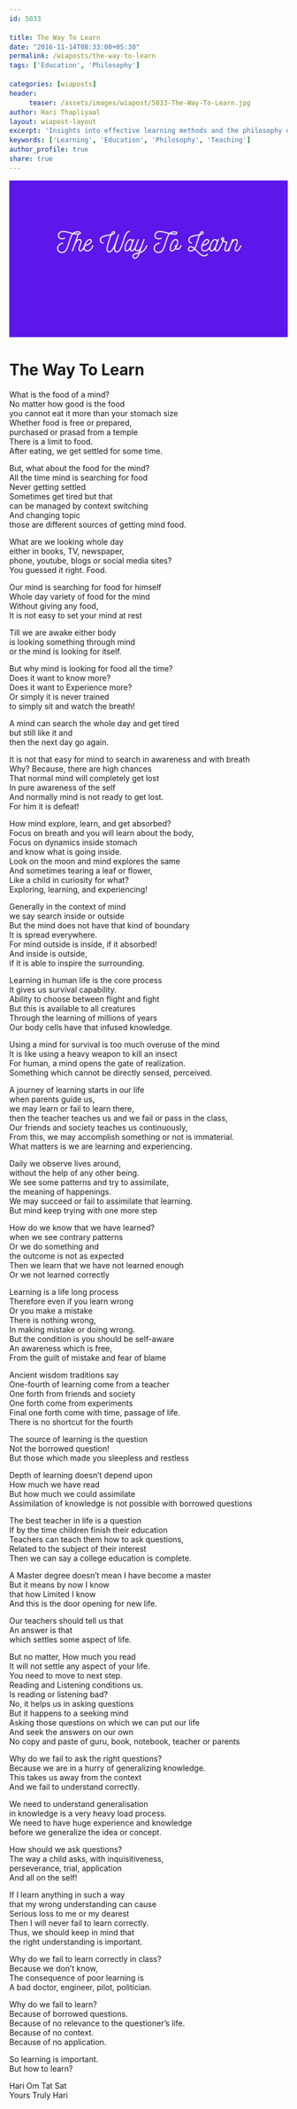```yaml
--- 
id: 5033

title: The Way To Learn
date: "2016-11-14T08:33:00+05:30"
permalink: /wiaposts/the-way-to-learn
tags: ['Education', 'Philosophy']    

categories: [wiaposts] 
header:
     teaser: /assets/images/wiapost/5033-The-Way-To-Learn.jpg
author: Hari Thapliyaal 
layout: wiapost-layout
excerpt: 'Insights into effective learning methods and the philosophy of education.' 
keywords: ['Learning', 'Education', 'Philosophy', 'Teaching']
author_profile: true 
share: true 
---
```


![The Way To Learn](/assets/images/wiapost/5033-The-Way-To-Learn.jpg)     
   
# The Way To Learn
    
What is the food of a mind?     
No matter how good is the food     
you cannot eat it more than your stomach size     
Whether food is free or prepared,     
purchased or prasad from a temple     
There is a limit to food.     
After eating, we get settled for some time.    
    
But, what about the food for the mind?     
All the time mind is searching for food     
Never getting settled     
Sometimes get tired but that     
can be managed by context switching     
And changing topic     
those are different sources of getting mind food.    
    
What are we looking whole day     
either in books, TV, newspaper,     
phone, youtube, blogs or social media sites?     
You guessed it right. Food.    
    
Our mind is searching for food for himself     
Whole day variety of food for the mind     
Without giving any food,     
It is not easy to set your mind at rest    
    
Till we are awake either body     
is looking something through mind     
or the mind is looking for itself.    
    
But why mind is looking for food all the time?     
Does it want to know more?     
Does it want to Experience more?     
Or simply it is never trained     
to simply sit and watch the breath!    
    
A mind can search the whole day and get tired     
but still like it and     
then the next day go again.    
    
It is not that easy for mind to search in awareness and with breath     
Why? Because, there are high chances     
That normal mind will completely get lost     
In pure awareness of the self     
And normally mind is not ready to get lost.     
For him it is defeat!    
    
How mind explore, learn, and get absorbed?     
Focus on breath and you will learn about the body,     
Focus on dynamics inside stomach     
and know what is going inside.     
Look on the moon and mind explores the same     
And sometimes tearing a leaf or flower,     
Like a child in curiosity for what?     
Exploring, learning, and experiencing!    
    
Generally in the context of mind     
we say search inside or outside     
But the mind does not have that kind of boundary     
It is spread everywhere.     
For mind outside is inside, if it absorbed!     
And inside is outside,     
if it is able to inspire the surrounding.    
    
Learning in human life is the core process     
It gives us survival capability.     
Ability to choose between flight and fight     
But this is available to all creatures     
Through the learning of millions of years     
Our body cells have that infused knowledge.    
    
Using a mind for survival is too much overuse of the mind     
It is like using a heavy weapon to kill an insect     
For human, a mind opens the gate of realization.     
Something which cannot be directly sensed, perceived.    
    
A journey of learning starts in our life     
when parents guide us,     
we may learn or fail to learn there,     
then the teacher teaches us and we fail or pass in the class,     
Our friends and society teaches us continuously,     
From this, we may accomplish something or not is immaterial.     
What matters is we are learning and experiencing.    
    
Daily we observe lives around,     
without the help of any other being.     
We see some patterns and try to assimilate,     
the meaning of happenings.     
We may succeed or fail to assimilate that learning.     
But mind keep trying with one more step    
    
How do we know that we have learned?     
when we see contrary patterns     
Or we do something and     
the outcome is not as expected     
Then we learn that we have not learned enough     
Or we not learned correctly    
    
Learning is a life long process     
Therefore even if you learn wrong     
Or you make a mistake     
There is nothing wrong,     
In making mistake or doing wrong.     
But the condition is you should be self-aware     
An awareness which is free,     
From the guilt of mistake and fear of blame    
    
Ancient wisdom traditions say     
One-fourth of learning come from a teacher     
One forth from friends and society     
One forth come from experiments     
Final one forth come with time, passage of life.     
There is no shortcut for the fourth    
    
The source of learning is the question     
Not the borrowed question!     
But those which made you sleepless and restless    
    
Depth of learning doesn’t depend upon     
How much we have read     
But how much we could assimilate     
Assimilation of knowledge is not possible with borrowed questions    
    
The best teacher in life is a question     
If by the time children finish their education     
Teachers can teach them how to ask questions,     
Related to the subject of their interest     
Then we can say a college education is complete.    
    
A Master degree doesn’t mean I have become a master     
But it means by now I know     
that how Limited I know     
And this is the door opening for new life.    
    
Our teachers should tell us that     
An answer is that     
which settles some aspect of life.    
    
But no matter, How much you read     
It will not settle any aspect of your life.     
You need to move to next step.     
Reading and Listening conditions us.     
Is reading or listening bad?     
No, it helps us in asking questions     
But it happens to a seeking mind     
Asking those questions on which we can put our life     
And seek the answers on our own     
No copy and paste of guru, book, notebook, teacher or parents    
    
Why do we fail to ask the right questions?     
Because we are in a hurry of generalizing knowledge.     
This takes us away from the context     
And we fail to understand correctly.    
    
We need to understand generalisation     
in knowledge is a very heavy load process.     
We need to have huge experience and knowledge     
before we generalize the idea or concept.    
    
How should we ask questions?     
The way a child asks, with inquisitiveness,     
perseverance, trial, application     
And all on the self!    
    
If I learn anything in such a way     
that my wrong understanding can cause     
Serious loss to me or my dearest     
Then I will never fail to learn correctly.     
Thus, we should keep in mind that     
the right understanding is important.    
    
Why do we fail to learn correctly in class?     
Because we don’t know,     
The consequence of poor learning is     
A bad doctor, engineer, pilot, politician.    
    
Why do we fail to learn?     
Because of borrowed questions.     
Because of no relevance to the questioner’s life.     
Because of no context.     
Because of no application.    
    
So learning is important.     
But how to learn?    
    
Hari Om Tat Sat     
Yours Truly Hari    

